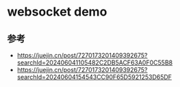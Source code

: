 # websocket demo
## 参考
- https://juejin.cn/post/7270173201409392675?searchId=202406041105482C2DB5ACF63A0F0C55B8
- https://juejin.cn/post/7270173201409392675?searchId=20240604154543CC90F65D5921253D65DF